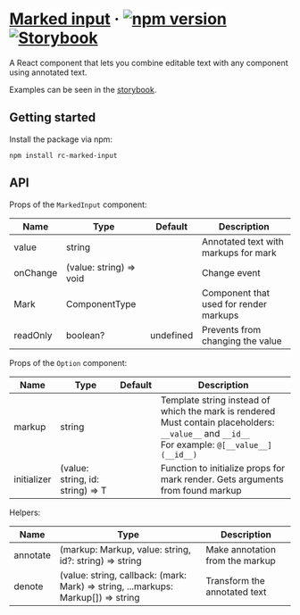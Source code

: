# [Marked input](https://marked-input.vercel.app) &middot; [![npm version](https://img.shields.io/npm/v/rc-marked-input.svg?style=flat)](https://www.npmjs.com/package/rc-marked-input) [![Storybook](https://gw.alipayobjects.com/mdn/ob_info/afts/img/A*CQXNTZfK1vwAAAAAAAAAAABjAQAAAQ/original)](https://marked-input.vercel.app)

A React component that lets you combine editable text with any component using annotated text.

Examples can be seen in the [storybook](https://marked-input.vercel.app).

## Getting started

Install the package via npm:

```
npm install rc-marked-input
```

## API

Props of the `MarkedInput` component:

| Name     | Type                    | Default   | Description                            |
|----------|-------------------------|-----------|----------------------------------------|
| value    | string                  |           | Annotated text with markups for mark   |
| onChange | (value: string) => void |           | Change event                           |
| Mark     | ComponentType<T>        |           | Component that used for render markups |
| readOnly | boolean?                | undefined | Prevents from changing the value       |

Props of the `Option` component:

| Name        | Type                             | Default | Description                                                                                                                                            |
|-------------|----------------------------------|---------|--------------------------------------------------------------------------------------------------------------------------------------------------------|
| markup      | string                           |         | Template string instead of which the mark is rendered<br/>Must contain placeholders: `__value__` and `__id__`<br/> For example: `@[__value__](__id__)` |
| initializer | (value: string, id: string) => T |         | Function to initialize props for mark render. Gets arguments from found markup                                                                         |

Helpers:

| Name     | Type                                                                              | Description                     |
|----------|-----------------------------------------------------------------------------------|---------------------------------|
| annotate | (markup: Markup, value: string, id?: string) => string                            | Make annotation from the markup |
| denote   | (value: string, callback: (mark: Mark) => string, ...markups: Markup[]) => string | Transform the annotated text    |
